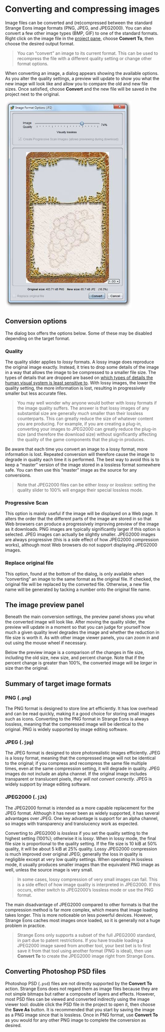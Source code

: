 # Converting and compressing images

Image files can be converted and (re)compressed between the standard Strange Eons image formats (PNG, JPEG, and JPEG2000). You can also convert a few other image types (BMP, GIF) to one of the standard formats. Right click on the image file in the [project pane](um-projects.md), choose **Convert To**, then choose the desired output format.

> You can “convert” an image to its current format. This can be used to recompress the file with a different quality setting or change other format options.

When converting an image, a dialog appears showing the available options. As you alter the quality settings, a preview will update to show you what the new image will look like and allow you to compare the old and new file sizes. Once satisfied, choose **Convert** and the new file will be saved in the project next to the original.

![The image conversion dialog](images/convert-image.jpg)

## Conversion options

The dialog box offers the options below. Some of these may be disabled depending on the target format.

### Quality

The quality slider applies to *lossy* formats. A lossy image does reproduce the original image exactly. Instead, it tries to drop some details of the image in a way that allows the image to be compressed to a smaller file size. The types of details that are dropped are based on [which types of details the human visual system is least sensitive to](https://cgjennings.ca/articles/jpeg-compression.html). With lossy images, the lower the quality setting, the more information is lost, resulting in progressively smaller but less accurate files. 

> You may well wonder why anyone would bother with lossy formats if the image quality suffers. The answer is that lossy images of any substantial size are generally *much* smaller than their lossless counterparts. This can greatly reduce the size of whatever content you are producing. For example, if you are creating a plug-in, converting your images to JPEG2000 can greatly reduce the plug-in size (and therefore the download size) without significantly affecting the quality of the game components that the plug-in produces.

Be aware that each time you convert an image to a lossy format, more information is lost. Repeated conversion will therefore cause the image to degrade in quality each time it is performed. The best way to avoid this is to keep a “master” version of the image stored in a lossless format somewhere safe. You can then use this “master” image as the source for any conversions.

> Note that JPEG2000 files can be either *lossy* or *lossless*: setting the quality slider to 100% will engage their special lossless mode.

### Progressive Scan

This option is mainly useful if the image will be displayed on a Web page. It alters the order that the different parts of the image are stored in so that Web browsers can produce a progressively improving preview of the image as it downloads. PNG images are typically significantly larger if this option is selected. JPEG images can actually be slightly smaller. JPEG2000 images are always progressive (this is a side effect of how JPEG2000 compression works), although most Web browsers do not support displaying JPEG2000 images.

### Replace original file

This option, found at the bottom of the dialog, is only available when “converting” an image to the same format as the original file. If checked, the original file will be replaced by the converted file. Otherwise, a new file name will be generated by tacking a number onto the original file name.

## The image preview panel

Beneath the main conversion settings, the preview panel shows you what the converted image will look like. After moving the quality slider, the preview will update in a moment so that you can judge for yourself how much a given quality level degrades the image and whether the reduction in file size is worth it. As with other image viewer panels, you can zoom in and out using the mouse wheel if necessary.

Below the preview image is a comparison of the changes in file size, including the old size, new size, and percent change. Note that if the percent change is greater than 100%, the converted image will be *larger* in size than the original.

## Summary of target image formats

### PNG (`.png`)

The PNG format is designed to store line art efficiently. It has low overhead and can be read quickly, making it a good choice for storing small images such as icons. Converting to the PNG format in Strange Eons is always lossless, meaning that the compressed image will be identical to the original. PNG is widely supported by image editing software.

### JPEG (`.jpg`)

The JPEG format is designed to store photorealistic images efficiently. JPEG is a lossy format, meaning that the compressed image will not be identical to the original; if you compress and recompress the same file multiple times, even at the same compression setting, it will degrade in quality. JPEG images do not include an alpha channel. If the original image includes transparent or translucent pixels, *they will not convert correctly*. JPEG is widely support by image editing software.

### JPEG2000 (`.j2k`)

The JPEG2000 format is intended as a more capable replacement for the JPEG format. Although it has never been as widely supported, it has several advantages over JPEG. One key advantage is support for an alpha channel, so images with transparency and translucency work as expected.

Converting to JPEG2000 is *lossless* if you set the quality setting to the highest setting (100%); otherwise it is *lossy*. When in lossy mode, the final file size is proportional to the quality setting. If the file size is 10 kiB at 50% quality, it will be about 5 kiB at 25% quality. Lossy JPEG2000 compression is much improved over original JPEG; generally the loss in quality is negligible except at very low quality settings. When operating in lossless mode, it usually produces smaller images than the equivalent PNG image as well, unless the source image is very small.

> In some cases, lossy compression of very small images can fail. This is a side effect of how image quality is interpreted in JPEG2000. If this occurs, either switch to JPEG2000’s lossless mode or use the PNG format.

The main disadvantage of JPEG2000 compared to other formats is that the compression method is far more complex, which means that image loading takes longer. This is more noticeable on less powerful devices. However, Strange Eons caches most images once loaded, so it is generally not a huge problem in practice.

> Strange Eons only supports a subset of the full JPEG2000 standard, in part due to patent restrictions. If you have trouble loading a JPEG2000 image saved from another tool, your best bet is to first save it from that tool using another format (PNG is ideal), then use **Convert To** to create the JPEG2000 image right from Strange Eons.

## Converting Photoshop PSD files

Photoshop PSD (`.psd`) files are not directly supported by the **Convert To** action. Strange Eons does not regard them as image files because they are not simple bitmaps but rather a composite of layers and effects. However, most PSD files can be viewed and converted indirectly using the image viewer tool: double click the PSD file in the project to open it, then choose the **Save As** button. It is recommended that you start by saving the image as a PNG image since that is lossless. Once in PNG format, use **Convert To** as you would for any other PNG image to complete the conversion as desired.